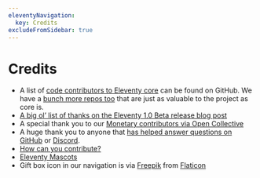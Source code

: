 ```yaml
---
eleventyNavigation:
  key: Credits
excludeFromSidebar: true
---
```

# Credits

* A list of [code contributors to Eleventy core](https://github.com/11ty/eleventy/graphs/contributors) can be found on GitHub. We have a [bunch more repos too](https://github.com/11ty) that are just as valuable to the project as core is.
* [A big ol’ list of thanks on the Eleventy 1.0 Beta release blog post](/blog/eleventy-v1-beta/#a-big-list-of-thanks)
* A special thank you to our [Monetary contributors via Open Collective](/docs/supporters/)
* A huge thank you to anyone that [has helped answer questions on GitHub](https://github.com/11ty/eleventy/issues) or [Discord](/blog/discord/).
* [How can you contribute?](/docs/how-to-support/)
* [Eleventy Mascots](/mascot/)
* Gift box icon in our navigation is via <a href="http://www.freepik.com/">Freepik</a> from <a href="https://www.flaticon.com/">Flaticon</a>